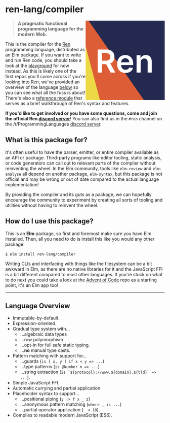 # ren-lang/compiler

<img src="https://raw.githubusercontent.com/ren-lang/assets/main/square-centre-primary.png" width="250" align="right">

> **A pragmatic functional programming language for the modern Web.**

This is the compiler for the [Ren](https://ren-lang.github.io) programming language, distributed as an Elm package. If you want to write and run Ren code, you should take a look at the [playground](https://github.com/ren-lang/playground) for now instead. As this is likely one of the first repos you'll come across if you're looking into Ren, we've provided an overview of the language [below](#language-overview) so you can see what all the fuss is about! There's also a [reference module](./reference/syntax.ren) that serves as a brief walkthrough of Ren's syntax and features.

**If you'd like to get involved or you have some questions, come and join the official Ren [discord server](https://discord.gg/Uv5tbwdqRA)**! You can also find us in the `#ren` channel on the /r/ProgrammingLanguages [discord server](https://discord.gg/4Kjt3ZE).

## What is this package for?

It's often useful to have the parser, emitter, or entire compiler available as an API or package. Third-party programs like editor tooling, static analysis, or code generators can call out to relevant parts of the compiler without reinventing the wheel. In the Elm community, tools like `elm-review` and `elm-analyse` all depend on another package, `elm-syntax`, but this package is not official and may be wrong or out of date compared to the actual language implementation!

By providing the compiler and its guts as a package, we can hopefully encourage the community to experiment by creating all sorts of tooling and utilities without having to reinvent the wheel.

## How do I use this package?

This is an **Elm** package, so first and foremost make sure you have Elm installed.
Then, all you need to do is install this like you would any other package:

```
$ elm install ren-lang/compiler
```

Writing CLIs and interfacing with things like the filesystem can be a bit awkward
in Elm, as there are no native libraries for it and the JavaScript FFI is a bit
different compared to most other languages. If you're stuck on what to do next
you could take a look at the [Advent of Code](https://github.com/ren-lang/aoc) repo as a
starting point, it's an Elm app too!

---

## Language Overview

- Immutable-by-default.
- Expression-oriented.
- Gradual type system with...
  - ...algebraic data types
  - ...row polymorphism
  - ...opt-in for full safe static typing.
  - ...**no** manual type casts.
- Pattern matching with support for...
  - ...guards (`is [ x, y ] if x < y => ...`)
  - ...type patterns (`is @Number n => ...`)
  - ...string extraction (``is `${protocol}://www.${domain}.${tld}` => ...``).
- Simple JavaScript FFI.
- Automatic currying and partial application.
- Placeholder syntax to support...
  -  ...positional piping (`y |> f x _ z`)
  -  ...anonymous pattern matching (`where _ is ...`)
  -  ...partial operator application (`_ < 10`).
- Compiles to readable modern JavaScript (ES6).  
